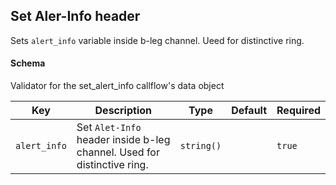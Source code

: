 ## Set Aler-Info header

Sets `alert_info` variable inside b-leg channel. Ueed for distinctive ring.

#### Schema

Validator for the set_alert_info callflow's data object



Key | Description | Type | Default | Required
--- | ----------- | ---- | ------- | --------
`alert_info` | Set `Alet-Info` header inside b-leg channel. Used for distinctive ring. | `string()` |   | `true`



